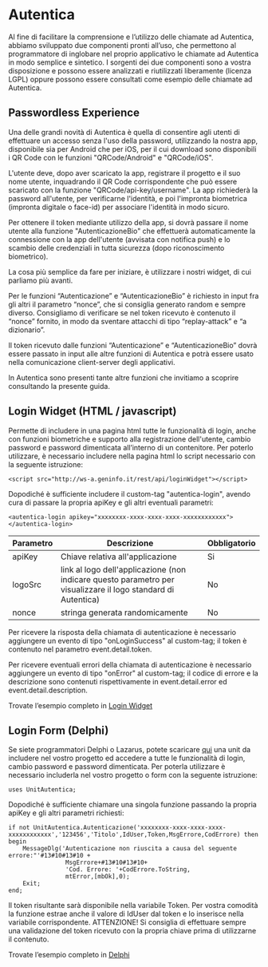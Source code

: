 # Autentica

Al fine di facilitare la comprensione e l’utilizzo delle chiamate ad Autentica, abbiamo sviluppato due componenti pronti all’uso, che permettono al programmatore di inglobare nel proprio applicativo le chiamate ad Autentica in modo semplice e sintetico. I sorgenti dei due componenti sono a vostra disposizione e possono essere analizzati e riutilizzati liberamente (licenza LGPL) oppure possono essere consultati come esempio delle chiamate ad Autentica.

## Passwordless Experience
Una delle grandi novità di Autentica è quella di consentire agli utenti di effettuare un accesso senza l'uso della password, utilizzando la nostra app, disponibile sia per Android che per iOS, per il cui download sono disponibili i QR Code con le funzioni "QRCode/Android" e "QRCode/iOS".

L'utente deve, dopo aver scaricato la app, registrare il progetto e il suo nome utente, inquadrando il QR Code corrispondente che può essere scaricato con la funzione "QRCode/api-key/username". La app richiederà la password all'utente, per verificarne l'identità, e poi l'impronta biometrica (impronta digitale o face-id) per associare l'identità in modo sicuro.

Per ottenere il token mediante utilizzo della app, si dovrà passare il nome utente alla funzione "AutenticazioneBio" che effettuerà automaticamente la connessione con la app dell'utente (avvisata con notifica push) e lo scambio delle credenziali in tutta sicurezza (dopo riconoscimento biometrico).

La cosa più semplice da fare per iniziare, è utilizzare i nostri widget, di cui parliamo più avanti.

Per le funzioni “Autenticazione” e “AutenticazioneBio” è richiesto in input fra gli altri il parametro “nonce”, che si consiglia generato random e sempre diverso. Consigliamo di verificare se nel token ricevuto è contenuto il “nonce” fornito, in modo da sventare attacchi di tipo “replay-attack” e “a dizionario”.

Il token ricevuto dalle funzioni “Autenticazione” e “AutenticazioneBio” dovrà essere passato in input alle altre funzioni di Autentica e potrà essere usato nella comunicazione client-server degli applicativi.

In Autentica sono presenti tante altre funzioni che invitiamo a scoprire consultando la presente guida.

## Login Widget (HTML / javascript)
Permette di includere in una pagina html tutte le funzionalità di login, anche con funzioni biometriche e supporto alla registrazione dell'utente, cambio password e password dimenticata all’interno di un contenitore. Per poterlo utilizzare, è necessario includere nella pagina html lo script necessario con la seguente istruzione:

```<script src="http://ws-a.geninfo.it/rest/api/loginWidget"></script>```

Dopodiché è sufficiente includere il custom-tag "autentica-login", avendo cura di passare la propria apiKey e gli altri eventuali parametri:

```<autentica-login apikey="xxxxxxxx-xxxx-xxxx-xxxx-xxxxxxxxxxxx"></autentica-login>```

| Parametro | Descrizione | Obbligatorio |
| --- | --- | --- |
| apiKey | Chiave relativa all'applicazione | Si |
| logoSrc | link al logo dell'applicazione (non indicare questo parametro per visualizzare il logo standard di Autentica) | No |
| nonce | stringa generata randomicamente | No |

Per ricevere la risposta della chiamata di autenticazione è necessario aggiungere un evento di tipo "onLoginSuccess" al custom-tag; il token è contenuto nel parametro event.detail.token.

Per ricevere eventuali errori della chiamata di autenticazione è necessario aggiungere un evento di tipo "onError" al custom-tag; il codice di errore e la descrizione sono contenuti rispettivamente in event.detail.error ed event.detail.description.

Trovate l’esempio completo in <a href="https://github.com/cebacci/Autentica/tree/main/Login%20Widget">Login Widget</a>

## Login Form (Delphi)

Se siete programmatori Delphi o Lazarus, potete scaricare <a href="https://github.com/cebacci/Autentica/blob/main/Delphi/UnitAutentica.pas">qui</a> una unit da includere nel vostro progetto ed accedere a tutte le funzionalità di login, cambio password e password dimenticata. Per poterla utilizzare è necessario includerla nel vostro progetto o form con la seguente istruzione:

```uses UnitAutentica;```

Dopodiché è sufficiente chiamare una singola funzione passando la propria apiKey e gli altri parametri richiesti:
```
if not UnitAutentica.Autenticazione('xxxxxxxx-xxxx-xxxx-xxxx-xxxxxxxxxxxx','123456','Titolo',IdUser,Token,MsgErrore,CodErrore) then begin
    MessageDlg('Autenticazione non riuscita a causa del seguente errore:"'#13#10#13#10 +
                MsgErrore+#13#10#13#10+
                'Cod. Errore: '+CodErrore.ToString,
                mtError,[mbOk],0);
    Exit;
end;
```
Il token risultante sarà disponibile nella variabile Token. Per vostra comodità la funzione estrae anche il valore di IdUser dal token e lo inserisce nella variabile corrispondente. ATTENZIONE! Si consiglia di effettuare sempre una validazione del token ricevuto con la propria chiave prima di utilizzarne il contenuto.

Trovate l’esempio completo in <a href="https://github.com/cebacci/Autentica/tree/main/Delphi">Delphi</a>

